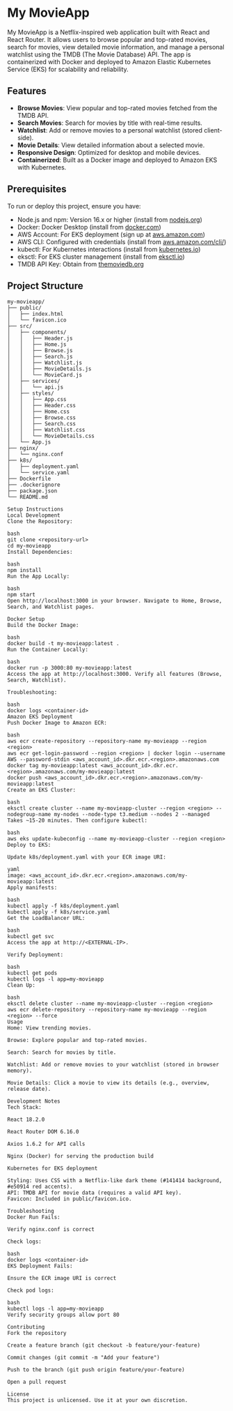 # My MovieApp

My MovieApp is a Netflix-inspired web application built with React and React Router. It allows users to browse popular and top-rated movies, search for movies, view detailed movie information, and manage a personal watchlist using the TMDB (The Movie Database) API. The app is containerized with Docker and deployed to Amazon Elastic Kubernetes Service (EKS) for scalability and reliability.

## Features
- **Browse Movies**: View popular and top-rated movies fetched from the TMDB API.
- **Search Movies**: Search for movies by title with real-time results.
- **Watchlist**: Add or remove movies to a personal watchlist (stored client-side).
- **Movie Details**: View detailed information about a selected movie.
- **Responsive Design**: Optimized for desktop and mobile devices.
- **Containerized**: Built as a Docker image and deployed to Amazon EKS with Kubernetes.

## Prerequisites
To run or deploy this project, ensure you have:
- Node.js and npm: Version 16.x or higher (install from [nodejs.org](https://nodejs.org))
- Docker: Docker Desktop (install from [docker.com](https://www.docker.com/products/docker-desktop))
- AWS Account: For EKS deployment (sign up at [aws.amazon.com](https://aws.amazon.com))
- AWS CLI: Configured with credentials (install from [aws.amazon.com/cli/](https://aws.amazon.com/cli/))
- kubectl: For Kubernetes interactions (install from [kubernetes.io](https://kubernetes.io/docs/tasks/tools/))
- eksctl: For EKS cluster management (install from [eksctl.io](https://eksctl.io/))
- TMDB API Key: Obtain from [themoviedb.org](https://www.themoviedb.org/settings/api)

## Project Structure
```plaintext
my-movieapp/
├── public/
│   ├── index.html
│   └── favicon.ico
├── src/
│   ├── components/
│   │   ├── Header.js
│   │   ├── Home.js
│   │   ├── Browse.js
│   │   ├── Search.js
│   │   ├── Watchlist.js
│   │   ├── MovieDetails.js
│   │   └── MovieCard.js
│   ├── services/
│   │   └── api.js
│   ├── styles/
│   │   ├── App.css
│   │   ├── Header.css
│   │   ├── Home.css
│   │   ├── Browse.css
│   │   ├── Search.css
│   │   ├── Watchlist.css
│   │   └── MovieDetails.css
│   └── App.js
├── nginx/
│   └── nginx.conf
├── k8s/
│   ├── deployment.yaml
│   └── service.yaml
├── Dockerfile
├── .dockerignore
├── package.json
└── README.md

Setup Instructions
Local Development
Clone the Repository:

bash
git clone <repository-url>
cd my-movieapp
Install Dependencies:

bash
npm install
Run the App Locally:

bash
npm start
Open http://localhost:3000 in your browser. Navigate to Home, Browse, Search, and Watchlist pages.

Docker Setup
Build the Docker Image:

bash
docker build -t my-movieapp:latest .
Run the Container Locally:

bash
docker run -p 3000:80 my-movieapp:latest
Access the app at http://localhost:3000. Verify all features (Browse, Search, Watchlist).

Troubleshooting:

bash
docker logs <container-id>
Amazon EKS Deployment
Push Docker Image to Amazon ECR:

bash
aws ecr create-repository --repository-name my-movieapp --region <region>
aws ecr get-login-password --region <region> | docker login --username AWS --password-stdin <aws_account_id>.dkr.ecr.<region>.amazonaws.com
docker tag my-movieapp:latest <aws_account_id>.dkr.ecr.<region>.amazonaws.com/my-movieapp:latest
docker push <aws_account_id>.dkr.ecr.<region>.amazonaws.com/my-movieapp:latest
Create an EKS Cluster:

bash
eksctl create cluster --name my-movieapp-cluster --region <region> --nodegroup-name my-nodes --node-type t3.medium --nodes 2 --managed
Takes ~15-20 minutes. Then configure kubectl:

bash
aws eks update-kubeconfig --name my-movieapp-cluster --region <region>
Deploy to EKS:

Update k8s/deployment.yaml with your ECR image URI:

yaml
image: <aws_account_id>.dkr.ecr.<region>.amazonaws.com/my-movieapp:latest
Apply manifests:

bash
kubectl apply -f k8s/deployment.yaml
kubectl apply -f k8s/service.yaml
Get the LoadBalancer URL:

bash
kubectl get svc
Access the app at http://<EXTERNAL-IP>.

Verify Deployment:

bash
kubectl get pods
kubectl logs -l app=my-movieapp
Clean Up:

bash
eksctl delete cluster --name my-movieapp-cluster --region <region>
aws ecr delete-repository --repository-name my-movieapp --region <region> --force
Usage
Home: View trending movies.

Browse: Explore popular and top-rated movies.

Search: Search for movies by title.

Watchlist: Add or remove movies to your watchlist (stored in browser memory).

Movie Details: Click a movie to view its details (e.g., overview, release date).

Development Notes
Tech Stack:

React 18.2.0

React Router DOM 6.16.0

Axios 1.6.2 for API calls

Nginx (Docker) for serving the production build

Kubernetes for EKS deployment

Styling: Uses CSS with a Netflix-like dark theme (#141414 background, #e50914 red accents).
API: TMDB API for movie data (requires a valid API key).
Favicon: Included in public/favicon.ico.

Troubleshooting
Docker Run Fails:

Verify nginx.conf is correct

Check logs:

bash
docker logs <container-id>
EKS Deployment Fails:

Ensure the ECR image URI is correct

Check pod logs:

bash
kubectl logs -l app=my-movieapp
Verify security groups allow port 80

Contributing
Fork the repository

Create a feature branch (git checkout -b feature/your-feature)

Commit changes (git commit -m "Add your feature")

Push to the branch (git push origin feature/your-feature)

Open a pull request

License
This project is unlicensed. Use it at your own discretion.